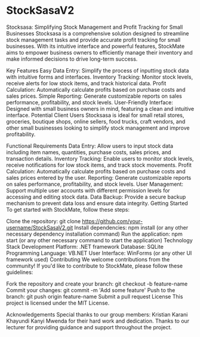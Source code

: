 # StockSasaV2
Stocksasa: Simplifying Stock Management and Profit Tracking for Small Businesses
Stocksasa is a comprehensive solution designed to streamline stock management tasks and provide accurate profit tracking for small businesses. With its intuitive interface and powerful features, StockMate aims to empower business owners to efficiently manage their inventory and make informed decisions to drive long-term success.

Key Features
Easy Data Entry: Simplify the process of inputting stock data with intuitive forms and interfaces.
Inventory Tracking: Monitor stock levels, receive alerts for low stock items, and track historical data.
Profit Calculation: Automatically calculate profits based on purchase costs and sales prices.
Simple Reporting: Generate customizable reports on sales performance, profitability, and stock levels.
User-Friendly Interface: Designed with small business owners in mind, featuring a clean and intuitive interface.
Potential Client Users
Stocksasa is ideal for small retail stores, groceries, boutique shops, online sellers, food trucks, craft vendors, and other small businesses looking to simplify stock management and improve profitability.

Functional Requirements
Data Entry: Allow users to input stock data including item names, quantities, purchase costs, sales prices, and transaction details.
Inventory Tracking: Enable users to monitor stock levels, receive notifications for low stock items, and track stock movements.
Profit Calculation: Automatically calculate profits based on purchase costs and sales prices entered by the user.
Reporting: Generate customizable reports on sales performance, profitability, and stock levels.
User Management: Support multiple user accounts with different permission levels for accessing and editing stock data.
Data Backup: Provide a secure backup mechanism to prevent data loss and ensure data integrity.
Getting Started
To get started with StockMate, follow these steps:

Clone the repository: git clone https://github.com/your-username/StockSasaV2.git
Install dependencies: npm install (or any other necessary dependency installation command)
Run the application: npm start (or any other necessary command to start the application)
Technology Stack
Development Platform: .NET framework
Database: SQLite
Programming Language: VB.NET
User Interface: WinForms (or any other UI framework used)
Contributing
We welcome contributions from the community! If you'd like to contribute to StockMate, please follow these guidelines:

Fork the repository and create your branch: git checkout -b feature-name
Commit your changes: git commit -m 'Add some feature'
Push to the branch: git push origin feature-name
Submit a pull request
License
This project is licensed under the MIT License.

Acknowledgements
Special thanks to our group members:
Kristian Karani Khayundi
Kanyi Mwenda
for their hard work and dedication.
Thanks to our lecturer for providing guidance and support throughout the project.

